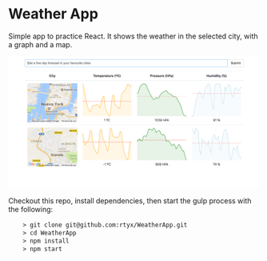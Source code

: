 # Weather App

Simple app to practice React. It shows the weather in the selected city, with a graph and a map.

![alt tag](https://raw.githubusercontent.com/rtyx/WeatherApp/master/screenshot.png)

Checkout this repo, install dependencies, then start the gulp process with the following:

```
	> git clone git@github.com:rtyx/WeatherApp.git
	> cd WeatherApp
	> npm install
	> npm start
```
